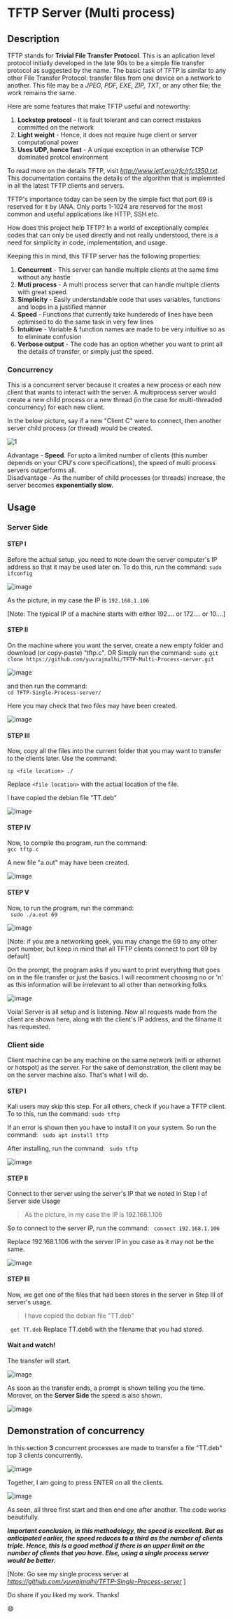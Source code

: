 # TFTP Server (Multi process)
## Description
TFTP stands for **Trivial File Transfer Protocol**. This is an aplication level protocol initially developed in the late 90s to be a simple file transfer protocol as suggested by the name. The basic task of TFTP is similar to any other File Transfer Protocol: transfer files from one device on a network to another. This file may be a _JPEG, PDF, EXE, ZIP, TXT_, or any other file; the work remains the same. 

Here are some features that make TFTP useful and noteworthy:    
  1. __Lockstep protocol__    - It is fault tolerant and can correct mistakes committed on the network   
  2. __Light weight__         - Hence, it does not require huge client or server computational power   
  3. __Uses UDP, hence fast__ - A unique exception in an otherwise TCP dominated protcol environment  

To read more on the details TFTP, visit *http://www.ietf.org/rfc/rfc1350.txt*. This documentation contains the details of the algorithm that is implemnted in all the latest TFTP clients and servers.

TFTP's importance today can be seen by the simple fact that port 69 is reserved for it by IANA. Only ports 1-1024 are reserved for the most common and useful applications like HTTP, SSH etc.

How does this project help TFTP?
In a world of exceptionally complex codes that can only be used directly and not really understood, there is a need for simplicity in code, implementation, and usage.

Keeping this in mind, this TFTP server has the following properties:    
  1. __Concurrent__     - This server can handle multiple clients at the same time without any hastle    
  2. __Muti process__   - A multi process server that can handle multiple clients with great speed.   
  3. __Simplicity__     - Easily understandable code that uses variables, functions and loops in a justified manner     
  4. __Speed__          - Functions that currently take hundereds of lines have been optimised to do the same task in very few lines    
  5. __Intuitive__      - Variable & function names are made to be very intuitive so as to eliminate confusion   
  6. __Verbose output__ - The code has an option whether you want to print all the details of transfer, or simply just the speed.


### Concurrency
This is a concurrent server because it creates a new process or each new client that wants to interact with the server.
A multiprocess server would create a new child process or a new thread (in the case for multi-threaded concurrency) for each new client. 

In the below picture, say if a new "Client C" were to connect, then another server child process (or thread) would be created.

![1](https://user-images.githubusercontent.com/76866159/107152058-e21f3a00-698b-11eb-9cd9-61489dbdca16.png)

Advantage - **Speed**. For upto a limited number of clients (this number depends on your CPU's core specifications), the speed of multi process servers outperforms all.  
Disadvantage - As the number of child processes (or threads) increase, the server becomes **exponentially slow.**  



## Usage

### Server Side

#### STEP I
Before the actual setup, you need to note down the server computer's IP address so that it may be used later on. 
To do this, run the command:
``` sudo ifconfig ```

![image](https://user-images.githubusercontent.com/76866159/106704965-ffae7580-6612-11eb-882f-fcb0543f951f.png)

As the picture, in my case the IP is ```192.168.1.106``` 

[Note: The typical IP of a machine starts with either 192.... or 172.... or 10....]

#### STEP II
On the machine where you want the server, create a new empty folder and download (or copy-paste) "tftp.c".
        OR
Simply run the command: 
``` sudo git clone https://github.com/yuvrajmalhi/TFTP-Multi-Process-server.git ```

![image](https://user-images.githubusercontent.com/76866159/106705063-37b5b880-6613-11eb-999f-e8d2a3d3f38d.png)

 and then run the command:   
 ``` cd TFTP-Single-Process-server/ ```
 
 Here you may check that two files may have been created.
 
![image](https://user-images.githubusercontent.com/76866159/106705114-561bb400-6613-11eb-96b5-819297cfcb65.png)

#### STEP III
Now, copy all the files into the current folder that you may want to transfer to the clients later.
Use the command:

```cp <file location> ./```

Replace ```<file location>``` with the actual location of the file. 


I have copied the debian file "TT.deb"

![image](https://user-images.githubusercontent.com/76866159/106705228-94b16e80-6613-11eb-9f66-ee623dab95f8.png)


#### STEP IV
Now, to compile the program, run the command:   
 ``` gcc tftp.c ```
 
A new file "a.out" may have been created.

![image](https://user-images.githubusercontent.com/76866159/106705290-aeeb4c80-6613-11eb-8a19-c99a7059a92a.png)

#### STEP V
Now, to run the program, run the command:   
 ``` sudo ./a.out 69```
 
![image](https://user-images.githubusercontent.com/76866159/106705354-ce827500-6613-11eb-8245-4ab8cc826e20.png)

[Note: if you are a networking geek, you may change the 69 to any other port number, but keep in mind that all TFTP clients connect to port 69 by default]

On the prompt, the program asks if you want to print everything that goes on in the file transfer or just the basics.
I will recomment choosing no or 'n' as this information will be irrelevant to all other than networking folks.

![image](https://user-images.githubusercontent.com/76866159/106705400-e1954500-6613-11eb-8e83-f32d8dd65f8a.png)

Voila! Server is all setup and is listening.
Now all requests made from the client are shown here, along with the client's IP address, and the filname it has requested.


### Client side
Client machine can be any machine on the same network (wifi or ethernet or hotspot) as the server. 
For the sake of demonstration, the client may be on the server machine also. That's what I will do.

#### STEP I
Kali users may skip this step.
For all others, check if you have a TFTP client. To to this, run the command:
```sudo tftp```


If an error is shown then you have to install it on your system. So run the command:
``` sudo apt install tftp```

After installing, run the command:
``` sudo tftp```


![image](https://user-images.githubusercontent.com/76866159/106705722-7d26b580-6614-11eb-8adb-bf54083e01de.png)


#### STEP II
Connect to ther server using the server's IP that we noted in Step I of Server side Usage
> As the picture, in my case the IP is 192.168.1.106

So to connect to the server IP, run the command:
``` connect 192.168.1.106```

Replace 192.168.1.106 with the server IP in you case as it may not be the same.

![image](https://user-images.githubusercontent.com/76866159/106705874-c2e37e00-6614-11eb-9967-d6b9df9e0c79.png)


#### STEP III
Now, we get one of the files that had been stores in the server in Step III of server's usage.
> I have copied the debian file "TT.deb"

``` get TT.deb```
Replace TT.deb6 with the filename that you had stored.

#### Wait and watch!
The transfer will start.

![image](https://user-images.githubusercontent.com/76866159/106706325-882e1580-6615-11eb-9a51-11c4f6250dea.png)


As soon as the transfer ends, a prompt is shown telling you the time.
Morover, on the **Server Side** the speed is also shown.

![image](https://user-images.githubusercontent.com/76866159/106706394-a136c680-6615-11eb-984c-36c3c5bc4ba4.png)


## Demonstration of concurrency
In this section **3** concurrent processes are made to transfer a file "TT.deb" top 3 clients concurrently.

![image](https://user-images.githubusercontent.com/76866159/106706632-fc68b900-6615-11eb-96ba-3d5cb3e2a9da.png)

Together, I am going to press ENTER on all the clients.

![image](https://user-images.githubusercontent.com/76866159/106706715-186c5a80-6616-11eb-93c8-e1719d785e2b.png)

As seen, all three first start and then end one after another. The code works beautifully. 


_**Important conclusion, in this methodology, the speed is excellent. But as anticipated earlier, the speed reduces to a third as the number of clients triple.
Hence, this is a good method if there is an upper limit on the number of clients that you have. Else, using a single process server would be better.**_

[Note: Go see my single process server at *https://github.com/yuvrajmalhi/TFTP-Single-Process-server* ]

Do share if you liked my work. Thanks!

:smile:
